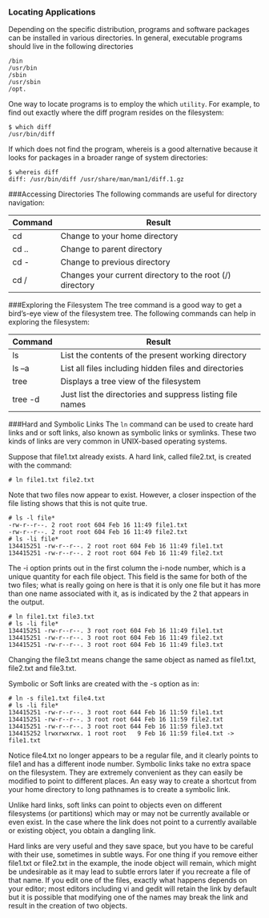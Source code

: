 ### Locating Applications
Depending on the specific distribution, programs and software packages can be installed in various directories. In general, executable programs should live in the following directories

```
/bin
/usr/bin
/sbin
/usr/sbin
/opt.
```

One way to locate programs is to employ the which ``utility``. For example, to find out exactly where the diff program resides on the filesystem:
```
$ which diff
/usr/bin/diff
```
If which does not find the program, whereis is a good alternative because it looks for packages in a broader range of system directories:
```
$ whereis diff
diff: /usr/bin/diff /usr/share/man/man1/diff.1.gz
```
###Accessing Directories
The following commands are useful for directory navigation:

|Command|Result|
|-------|-----------|
|cd 	|Change to your home directory|
|cd ..|Change to parent directory|
|cd - |Change to previous directory|
|cd /	|Changes your current directory to the root (/) directory|

###Exploring the Filesystem
The tree command is a good way to get a bird’s-eye view of the filesystem tree. The following commands can help in exploring the filesystem:

|Command|Result|
|-------|-----------|
|ls 	  |List the contents of the present working directory|
|ls –a  |List all files including hidden files and directories|
|tree   |Displays a tree view of the filesystem|
|tree -d|Just list the directories and suppress listing file names|

###Hard and Symbolic Links
The ``ln`` command can be used to create hard links and or soft links, also known as symbolic links or symlinks. These two kinds of links are very common in UNIX-based operating systems.

Suppose that file1.txt already exists. A hard link, called file2.txt, is created with the command:
```
# ln file1.txt file2.txt
```
Note that two files now appear to exist. However, a closer inspection of the file listing shows that this is not quite true.

```
# ls -l file*
-rw-r--r--. 2 root root 604 Feb 16 11:49 file1.txt
-rw-r--r--. 2 root root 604 Feb 16 11:49 file2.txt
# ls -li file*
134415251 -rw-r--r--. 2 root root 604 Feb 16 11:49 file1.txt
134415251 -rw-r--r--. 2 root root 604 Feb 16 11:49 file2.txt
```
The -i option prints out in the first column the i-node number, which is a unique quantity for each file object. This field is the same for both of the two files; what is really going on here is that it is only one file but it has more than one name associated with it,  as is indicated by the 2 that appears in the output.

```
# ln file1.txt file3.txt
# ls -li file*
134415251 -rw-r--r--. 3 root root 604 Feb 16 11:49 file1.txt
134415251 -rw-r--r--. 3 root root 604 Feb 16 11:49 file2.txt
134415251 -rw-r--r--. 3 root root 604 Feb 16 11:49 file3.txt
```
Changing the file3.txt means change the same object as named as file1.txt, file2.txt and file3.txt.

Symbolic or Soft links are created with the -s option as in:

```
# ln -s file1.txt file4.txt
# ls -li file*
134415251 -rw-r--r--. 3 root root 644 Feb 16 11:59 file1.txt
134415251 -rw-r--r--. 3 root root 644 Feb 16 11:59 file2.txt
134415251 -rw-r--r--. 3 root root 644 Feb 16 11:59 file3.txt
134415252 lrwxrwxrwx. 1 root root   9 Feb 16 11:59 file4.txt -> file1.txt
```
Notice file4.txt no longer appears to be a regular file, and it clearly points to file1 and has a different inode number. Symbolic links take no extra space on the filesystem. They are extremely convenient as they can easily be modified to point to different places. An easy way to create a shortcut from your home directory to long pathnames is to create a symbolic link.

Unlike hard links, soft links can point to objects even on different filesystems (or partitions) which may or may not be currently available or even exist. In the case where the link does not point to a currently available or existing object, you obtain a dangling link.

Hard links are very useful and they save space, but you have to be careful with their use, sometimes in subtle ways. For one thing if you remove either file1.txt or file2.txt in the example, the inode object will remain, which might be undesirable as it may lead to subtle errors later if you recreate a file of that name. If you edit one of the files, exactly what happens depends on your editor; most editors including vi and gedit will retain the link by default but it is possible that modifying one of the names may break the link and result in the creation of two objects.

